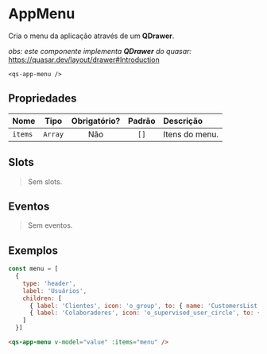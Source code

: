 # AppMenu

Cria o menu da aplicação através de um **QDrawer**.

*obs: este componente implementa **QDrawer** do quasar:* https://quasar.dev/layout/drawer#Introduction

```
<qs-app-menu />
```

## Propriedades

| Nome | Tipo | Obrigatório? | Padrão | Descrição |
|:-|:-:|:-:|:-:|:-|
| `items` | `Array` | Não | `[]` | Itens do menu. |

## Slots

> Sem slots.

## Eventos

> Sem eventos.

## Exemplos

```js
const menu = [
  {
    type: 'header',
    label: 'Usuários',
    children: [
      { label: 'Clientes', icon: 'o_group', to: { name: 'CustomersList' } },
      { label: 'Colaboradores', icon: 'o_supervised_user_circle', to: { name: 'EmployeesList' } }
    ]
  }]
```

```html
<qs-app-menu v-model="value" :items="menu" />
```